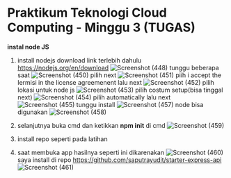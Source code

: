# Praktikum Teknologi Cloud Computing - Minggu 3 (TUGAS)
**instal node JS**
1. install nodejs
download link terlebih dahulu
https://nodejs.org/en/download
![Screenshot (448)](https://user-images.githubusercontent.com/79730184/229940648-be842eed-aa45-44bf-b4a6-b6ba25722f24.png)
tunggu beberapa saat 
![Screenshot (450)](https://user-images.githubusercontent.com/79730184/229940708-d51d0aee-80d8-42e0-ba90-e1fa3219b41b.png)
pilih next
![Screenshot (451)](https://user-images.githubusercontent.com/79730184/229940758-7880acab-6dff-49b7-a75d-3d00bc1b9a11.png)
piih i accept the lermisi in the license agreemenent lalu next
![Screenshot (452)](https://user-images.githubusercontent.com/79730184/229940779-56ec01af-7343-4dd9-88a4-05606b92d8b0.png)
pilih lokasi untuk node js
![Screenshot (453)](https://user-images.githubusercontent.com/79730184/229940968-5d06ebb5-3991-4ec3-be8c-2cef9b483f22.png)
pilih costum setup(bisa tinggal next)
![Screenshot (454)](https://user-images.githubusercontent.com/79730184/229941030-9fad8ab4-0043-4575-a653-6cc1a7ed6820.png)
pilih automatically lalu next
![Screenshot (455)](https://user-images.githubusercontent.com/79730184/229941076-a3779525-c8d3-4a19-ae3f-464551049012.png)
tunggu install
![Screenshot (457)](https://user-images.githubusercontent.com/79730184/229941113-5a3cce30-9728-438a-b8ff-5d0f0c4cb7ae.png)
node bisa digunakan
![Screenshot (458)](https://user-images.githubusercontent.com/79730184/229941190-12efe125-2511-4f30-8d61-35fd61deed52.png)

3. selanjutnya buka cmd dan ketikkan **npm init** di cmd
![Screenshot (459)](https://user-images.githubusercontent.com/79730184/229944387-16848feb-436a-455e-af53-e26d548f2a1b.png)
4. install repo seperti pada latihan
5. saat membuka app 
hasilnya seperti ini dikarenakan 
![Screenshot (460)](https://user-images.githubusercontent.com/79730184/229944454-afdb6fad-84c8-4d13-b817-e26b4382fba5.png)
saya install di repo 
https://github.com/saputrayudit/starter-express-api
![Screenshot (461)](https://user-images.githubusercontent.com/79730184/229944521-42c34735-f49d-4e19-8473-26bd7c0cc702.png)
